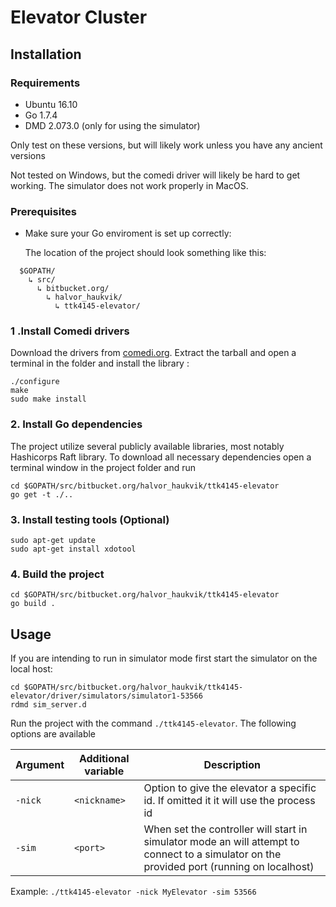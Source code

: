 # Elevator Cluster

## Installation

### Requirements
* Ubuntu 16.10
* Go 1.7.4
* DMD 2.073.0 (only for using the simulator)

Only test on these versions, but will likely work unless you have any ancient versions

Not tested on Windows, but the comedi driver will likely be hard to get working.
The simulator does not work properly in MacOS.

### Prerequisites
* Make sure your Go enviroment is set up correctly:

  The location of the project should look something like this:
~~~~
  $GOPATH/
    ↳ src/
      ↳ bitbucket.org/
        ↳ halvor_haukvik/
          ↳ ttk4145-elevator/
~~~~

### 1 .Install Comedi drivers
Download the drivers from [comedi.org](http://www.comedi.org/download/comedilib-0.10.2.tar.gz).
Extract the tarball and open a terminal in the folder and install the library :
~~~~
./configure
make
sudo make install
~~~~

### 2. Install Go dependencies
The project utilize several publicly available libraries, most notably Hashicorps Raft library.
To download all necessary dependencies open a terminal window in the project folder and run
~~~~
cd $GOPATH/src/bitbucket.org/halvor_haukvik/ttk4145-elevator
go get -t ./..
~~~~

### 3. Install testing tools (Optional)
~~~~
sudo apt-get update
sudo apt-get install xdotool
~~~~

### 4. Build the project
~~~~
cd $GOPATH/src/bitbucket.org/halvor_haukvik/ttk4145-elevator
go build .
~~~~

## Usage

If you are intending to run in simulator mode first start the simulator on the local host:
~~~~
cd $GOPATH/src/bitbucket.org/halvor_haukvik/ttk4145-elevator/driver/simulators/simulator1-53566
rdmd sim_server.d
~~~~

Run the project with the command `./ttk4145-elevator`.
The following options are available

|Argument  |Additional variable    | Description|
|------|------------|------------|
|`-nick` | `<nickname>` | Option to give the elevator a specific id. If omitted it it will use the process id|
|`-sim` | `<port>` | When set the controller will start in simulator mode an will attempt to connect to a simulator on the provided port (running on localhost) |

Example: `./ttk4145-elevator -nick MyElevator -sim 53566`
